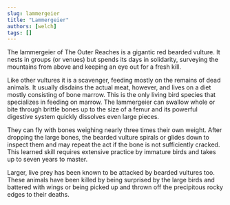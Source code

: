 ```yaml
---
slug: lammergeier
title: "Lammergeier"
authors: [welch]
tags: []
---
```


The lammergeier of The Outer Reaches is a gigantic red bearded vulture. It nests in groups (or venues) but spends its days in solidarity, surveying the mountains from above and keeping an eye out for a fresh kill.
 
Like other vultures it is a scavenger, feeding mostly on the remains of dead animals. It usually disdains the actual meat, however, and lives on a diet mostly consisting of bone marrow. This is the only living bird species that specializes in feeding on marrow. The lammergeier can swallow whole or bite through brittle bones up to the size of a femur and its powerful digestive system quickly dissolves even large pieces.
 
They can fly with bones weighing nearly three times their own weight. After dropping the large bones, the bearded vulture spirals or glides down to inspect them and may repeat the act if the bone is not sufficiently cracked. This learned skill requires extensive practice by immature birds and takes up to seven years to master.
 
Larger, live prey has been known to be attacked by bearded vultures too. These animals have been killed by being surprised by the large birds and battered with wings or being picked up and thrown off the precipitous rocky edges to their deaths.
